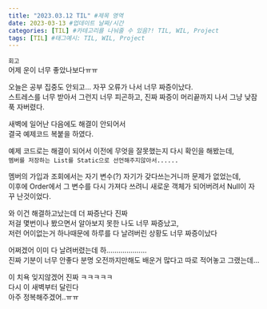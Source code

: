 ```yaml
---
title: "2023.03.12 TIL" #제목 영역
date: 2023-03-13 #업데이트 날짜/시간
categories: [TIL] #카테고리를 나눠줄 수 있음?! TIL, WIL, Project
tags: [TIL] #태그예시: TIL, WIL, Project
---
```


`회고`  
어제 운이 너무 좋았나보다ㅠㅠ

오늘은 공부 집중도 안되고... 자꾸 오류가 나서 너무 짜증이났다.  
스트레스를 너무 받아서 그런지 너무 피곤하고, 진짜 짜증이 머리끝까지 나서 그냥 낮잠 푹 자버렸다.

새벽에 일어난 다음에도 해결이 안되어서  
결국 예제코드 복붙을 하였다.

예제 코드로는 해결이 되어서 이전에 무엇을 잘못했는지 다시 확인을 해봤는데,  
`멤버를 저장하는 List를 Static으로 선언해주지않아서......`

멤버의 가입과 조회에서는 자기 변수(?) 자기가 갖다쓰는거니까 문제가 없었는데,  
이후에 Order에서 그 변수를 다시 가져다 쓰려니 새로운 객체가 되어버려서 Null이 자꾸 난것이었다.

와 이건 해결하고났는데 더 짜증난다 진짜  
저걸 몇번이나 봤으면서 알아보지 못한 나도 너무 짜증났고,  
저런 어이없는거 하나때문에 하루를 다 날려버린 상황도 너무 짜증이났다

어쩌겠어 이미 다 날려버렸는데 하....................  
진짜 기분이 너무 안좋다 분명 오전까지만해도 배운거 많다고 따로 적어놓고 그랬는데...

이 치욕 잊지않겠어 진짜 ㅋㅋㅋㅋㅋ  
다시 이 새벽부터 달린다  
아주 정복해주겠어..ㅠㅠ
